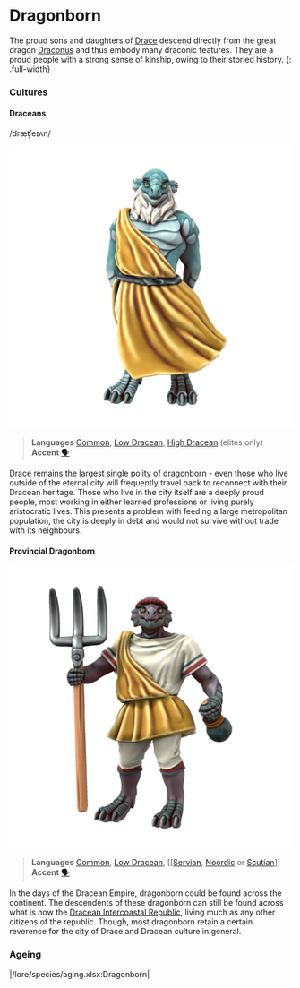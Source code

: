 # Dragonborn

The proud sons and daughters of [Drace](/places/drace) descend directly from the great dragon [Draconus](/lore/cosmology/deigen/dragons/draconus) and thus embody many draconic features. They are a proud people with a strong sense of kinship, owing to their storied history.
{: .full-width}

### Cultures

#### Draceans
/dræʧeɪʌn/

![](dragonborn-dracean.png)

> **Languages** [Common](/lore/languages/common), [Low Dracean](/lore/languages/dracean#low-dracean), [High Dracean](/lore/languages/dracean#high-dracean) (elites only)
> **Accent** [🗣️](https://www.dialectsarchive.com/italy-7)

Drace remains the largest single polity of dragonborn - even those who live outside of the eternal city will frequently travel back to reconnect with their Dracean heritage. Those who live in the city itself are a deeply proud people, most working in either learned professions or living purely aristocratic lives. This presents a problem with feeding a large metropolitan population, the city is deeply in debt and would not survive without trade with its neighbours.

#### Provincial Dragonborn

![](dragonborn-provincial.png)

> **Languages** [Common](/lore/languages/common), [Low Dracean](/lore/languages/dracean#low-dracean), [[[Servian](/lore/languages/servian), [Noordic](/lore/languages/noordic) or [Scutian](/lore/languages/parbati#scutian)]]
> **Accent** [🗣️](https://www.dialectsarchive.com/netherlands-1)

In the days of the Dracean Empire, dragonborn could be found across the continent. The descendents of these dragonborn can still be found across what is now the [Dracean Intercoastal Republic](/places/dracean_intercoastal_republic/), living much as any other citizens of the republic. Though, most dragonborn retain a certain reverence for the city of Drace and Dracean culture in general.

### Ageing
|/lore/species/aging.xlsx:Dragonborn|
